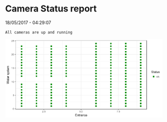 Camera Status report
================
18/05/2017 - 04:29:07

    All cameras are up and running

![](camreport_files/figure-markdown_github/unnamed-chunk-2-1.png)
